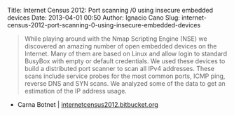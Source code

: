 Title: Internet Census 2012: Port scanning /0 using insecure embedded devices
Date: 2013-04-01 00:50
Author: Ignacio Cano
Slug: internet-census-2012-port-scanning-0-using-insecure-embedded-devices

> While playing around with the Nmap Scripting Engine (NSE) we
> discovered an amazing number of open embedded devices on the Internet.
> Many of them are based on Linux and allow login to standard BusyBox
> with empty or default credentials. We used these devices to build a
> distributed port scanner to scan all IPv4 addresses. These scans
> include service probes for the most common ports, ICMP ping, reverse
> DNS and SYN scans. We analyzed some of the data to get an estimation
> of the IP address usage.

- Carna Botnet | [internetcensus2012.bitbucket.org][]

  [internetcensus2012.bitbucket.org]: http://internetcensus2012.bitbucket.org/paper.html
    "Internet Census 2012: Port scanning /0 using insecure embedded devices"
